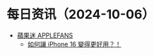 ﻿# 每日资讯（2024-10-06）

- [蘋果迷 APPLEFANS](https://applefans.today/feed/)
  - [如何讓 iPhone 16 變得更好用？！](https://applefans.today/2024-10-iphone-16-setting/)
